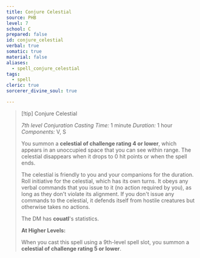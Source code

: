 ```yaml
---
title: Conjure Celestial
source: PHB
level: 7
school: C
prepared: false
id: conjure_celestial
verbal: true
somatic: true
material: false
aliases:
  - spell_conjure_celestial
tags:
  - spell
cleric: true
sorcerer_divine_soul: true

---
```

>[!tip] Conjure Celestial
>
> *7th level Conjuration*
> *Casting Time:* 1 minute
> *Duration:* 1 hour
> *Components:* V, S
>
>You summon a **celestial of challenge rating 4 or lower**, which appears in an unoccupied space that you can see within range. The celestial disappears when it drops to 0 hit points or when the spell ends.
>
>The celestial is friendly to you and your companions for the duration. Roll initiative for the celestial, which has its own turns. It obeys any verbal commands that you issue to it (no action required by you), as long as they don't violate its alignment. If you don't issue any commands to the celestial, it defends itself from hostile creatures but otherwise takes no actions.
>
>The DM has **couatl**'s statistics.
>
>**At Higher Levels:**
>
>When you cast this spell using a 9th-level spell slot, you summon a **celestial of challenge rating 5 or lower**.
>

